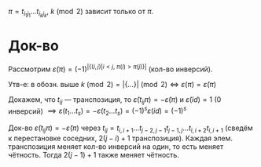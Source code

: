 $\pi=t_{i_{1}j_{1}}\dots t_{i_{k}j_{k}}$, $k\pmod{2}$ зависит только от $\pi$.
# Док-во

Рассмотрим $\widetilde{\varepsilon}(\pi)=(-1)^{|\{ (i, j)|i<j,\ \pi(i)>\pi(j) \}|}$ (кол-во инверсий).

Утв-е: в обозн. выше $k\pmod{2}=|\{ \dots \}|\pmod{2}\iff \varepsilon(\pi)=\widetilde{\varepsilon}(\pi)$

Докажем, что $t_{ij}$ — транспозиция, то $\widetilde{\varepsilon}(t_{ij}\pi)=-\widetilde{\varepsilon}(\pi)$ и $\widetilde{\varepsilon}(id)=1$ (0 инверсий) $\implies \varepsilon(t_{1}\dots t_{s})=-\varepsilon(t_{2}\dots t_{s})=(-1)^{s}\varepsilon(id)=(-1)^{s}$

Док-во $\widetilde{\varepsilon}(t_{ij}\pi)=-\widetilde{\varepsilon}(\pi)$ через $t_{ij}=t_{i,i+1}\dots t_{j-2, j-1}t_{j-1, j}\dots t_{i,i+2}t_{i,i+1}$ (сведём к перестановке соседних, $2(j-i)+1$ транспозиция). Каждая элем. транспозиция меняет кол-во инверсий на один, то есть меняет чётность. Тогда $2(j-1)+1$ также меняет чётность.